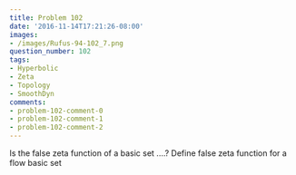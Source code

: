 ```yaml
---
title: Problem 102
date: '2016-11-14T17:21:26-08:00'
images:
- /images/Rufus-94-102_7.png
question_number: 102
tags:
- Hyperbolic
- Zeta
- Topology
- SmoothDyn
comments:
- problem-102-comment-0
- problem-102-comment-1
- problem-102-comment-2
---
```

Is the false zeta function of a basic set ....? Define false zeta function for
a flow basic set

